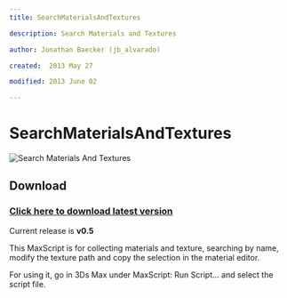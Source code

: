 ```yaml
---
title: SearchMaterialsAndTextures

description: Search Materials and Textures

author: Jonathan Baecker (jb_alvarado)

created:  2013 May 27

modified: 2013 June 02

---
```


SearchMaterialsAndTextures
=========


![Search Materials And Textures](https://raw.github.com/jb-alvarado/SearchMaterialAndTexture/master/Screenshot.png "SearchMaterialsAndTextures")

Download
--------

### [Click here to download latest version](https://github.com/jb-alvarado/SearchMaterialAndTexture/archive/master.zip)

Current release is **v0.5**


This MaxScript is for collecting materials and texture, searching by name, 
modify the texture path and copy the selection in the material editor.

For using it, go in 3Ds Max under MaxScript: Run Script... and select the script file.

